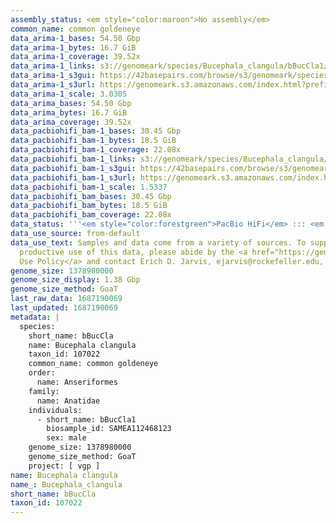 ```yaml
---
assembly_status: <em style="color:maroon">No assembly</em>
common_name: common goldeneye
data_arima-1_bases: 54.50 Gbp
data_arima-1_bytes: 16.7 GiB
data_arima-1_coverage: 39.52x
data_arima-1_links: s3://genomeark/species/Bucephala_clangula/bBucCla1/genomic_data/arima/<br>
data_arima-1_s3gui: https://42basepairs.com/browse/s3/genomeark/species/Bucephala_clangula/bBucCla1/genomic_data/arima/
data_arima-1_s3url: https://genomeark.s3.amazonaws.com/index.html?prefix=species/Bucephala_clangula/bBucCla1/genomic_data/arima/
data_arima-1_scale: 3.0305
data_arima_bases: 54.50 Gbp
data_arima_bytes: 16.7 GiB
data_arima_coverage: 39.52x
data_pacbiohifi_bam-1_bases: 30.45 Gbp
data_pacbiohifi_bam-1_bytes: 18.5 GiB
data_pacbiohifi_bam-1_coverage: 22.08x
data_pacbiohifi_bam-1_links: s3://genomeark/species/Bucephala_clangula/bBucCla1/genomic_data/pacbio_hifi/<br>
data_pacbiohifi_bam-1_s3gui: https://42basepairs.com/browse/s3/genomeark/species/Bucephala_clangula/bBucCla1/genomic_data/pacbio_hifi/
data_pacbiohifi_bam-1_s3url: https://genomeark.s3.amazonaws.com/index.html?prefix=species/Bucephala_clangula/bBucCla1/genomic_data/pacbio_hifi/
data_pacbiohifi_bam-1_scale: 1.5337
data_pacbiohifi_bam_bases: 30.45 Gbp
data_pacbiohifi_bam_bytes: 18.5 GiB
data_pacbiohifi_bam_coverage: 22.08x
data_status: '''<em style="color:forestgreen">PacBio HiFi</em> ::: <em style="color:forestgreen">Arima</em>'''
data_use_source: from-default
data_use_text: Samples and data come from a variety of sources. To support fair and
  productive use of this data, please abide by the <a href="https://genome10k.soe.ucsc.edu/data-use-policies/">Data
  Use Policy</a> and contact Erich D. Jarvis, ejarvis@rockefeller.edu, with any questions.
genome_size: 1378980000
genome_size_display: 1.38 Gbp
genome_size_method: GoaT
last_raw_data: 1687190069
last_updated: 1687190069
metadata: |
  species:
    short_name: bBucCla
    name: Bucephala clangula
    taxon_id: 107022
    common_name: common goldeneye
    order:
      name: Anseriformes
    family:
      name: Anatidae
    individuals:
      - short_name: bBucCla1
        biosample_id: SAMEA112468123
        sex: male
    genome_size: 1378980000
    genome_size_method: GoaT
    project: [ vgp ]
name: Bucephala clangula
name_: Bucephala_clangula
short_name: bBucCla
taxon_id: 107022
---
```

